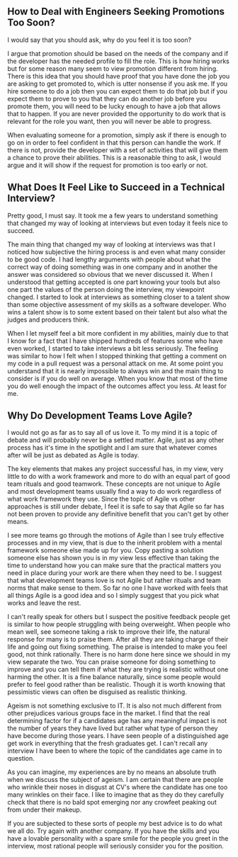 
## How to Deal with Engineers Seeking Promotions Too Soon?

I would say that you should ask, why do you feel it is too soon?

I argue that promotion should be based on the needs of the company
and if the developer has the needed profile to fill the role.
This is how hiring works but for some reason many seem to view
promotion different from hiring. There is this idea that you should
have proof that you have done the job you are asking to get promoted
to, which is utter nonsense if you ask me. If you hire someone to do
a job then you can expect them to do that job but if you expect them
to prove to you that they can do another job before you promote them,
you will need to be lucky enough to have a job that allows that to
happen. If you are never provided the opportunity to do work that is
relevant for the role you want, then you will never be able to progress.

When evaluating someone for a promotion, simply ask if there is enough
to go on in order to feel confident in that this person can handle
the work. If there is not, provide the developer with a set of activities
that will give them a chance to prove their abilities. This is a reasonable
thing to ask, I would argue and it will show if the request for promotion
is too early or not.

## What Does It Feel Like to Succeed in a Technical Interview?

Pretty good, I must say. It took me a few years to understand
something that changed my way of looking at interviews but even
today it feels nice to succeed.

The main thing that changed my way of looking at interviews was
that I noticed how subjective the hiring process is and even what
many consider to be good code. I had lengthy arguments with people
about what the correct way of doing something was in one company
and in another the answer was considered so obvious that we never
discussed it. When I understood that getting accepted is one part
knowing your tools but also one part the values of the person doing
the interview, my viewpoint changed. I started to look at interviews
as something closer to a talent show than some objective assessment
of my skills as a software developer. Who wins a talent show is to
some extent based on their talent but also what the judges and producers
think.

When I let myself feel a bit more confident in my abilities, mainly
due to that I know for a fact that I have shipped hundreds of features
some who have even worked, I started to take interviews a bit less
seriously. The feeling was similar to how I felt when I stopped thinking
that getting a comment on my code in a pull request was a personal
attack on me. At some point you understand that it is nearly impossible
to always win and the main thing to consider is if you do well on average.
When you know that most of the time you do well enough the impact of
the outcomes affect you less. At least for me.

## Why Do Development Teams Love Agile?

I would not go as far as to say all of us love it.
To my mind it is a topic of debate and will probably never be
a settled matter. Agile, just as any other process has it's time
in the spotlight and I am sure that whatever comes after will be
just as debated as Agile is today.

The key elements that makes any project successful has, in my
view, very little to do with a work framework and more to do
with an equal part of good team rituals and good teamwork.
These concepts are not unique to Agile and most development
teams usually find a way to do work regardless of what work
framework they use. Since the topic of Agile vs other approaches
is still under debate, I feel it is safe to say that Agile so
far has not been proven to provide any definitive benefit that
you can't get by other means.

I see more teams go through the motions of Agile than I see
truly effective processes and in my view, that is due to the
inherit problem with a mental framework someone else made up
for you. Copy pasting a solution someone else has shown you
is in my view less effective than taking the time to understand
how you can make sure that the practical matters you need in place
during your work are there when they need to be. I suggest that
what development teams love is not Agile but rather rituals and
team norms that make sense to them. So far no one I have worked
with feels that all things Agile is a good idea and so I simply
suggest that you pick what works and leave the rest.

I can't really speak for others but I suspect the positive feedback
people get is similar to how people struggling with being overweight.
When people who mean well, see someone taking a risk to improve their
life, the natural response for many is to praise them. After all they
are taking charge of their life and going out fixing something.
The praise is intended to make you feel good, not think rationally.
There is no harm done here since we should in my view separate the
two. You can praise someone for doing something to improve and you
can tell them if what they are trying is realistic without one
harming the other. It is a fine balance naturally, since some people
would prefer to feel good rather than be realistic. Though it is
worth knowing that pessimistic views can often be disguised as
realistic thinking.

Ageism is not something exclusive to IT. It is also not much
different from other prejudices various groups face in the market.
I find that the real determining factor for if a candidates age has
any meaningful impact is not the number of years they have lived but
rather what type of person they have become during those years.
I have seen people of a distinguished age get work in everything
that the fresh graduates get. I can't recall any interview I have been
to where the topic of the candidates age came in to question.

As you can imagine, my experiences are by no means an absolute truth
when we discuss the subject of ageism. I am certain that there are
people who wrinkle their noses in disgust at CV's where the candidate
has one too many wrinkles on their face. I like to imagine that as
they do they carefully check that there is no bald spot emerging nor
any crowfeet peaking out from under their makeup.

If you are subjected to these sorts of people my best advice is to
do what we all do. Try again with another company. If you have the
skills and you have a lovable personality with a spare smile for
the people you greet in the interview, most rational people will
seriously consider you for the position.
